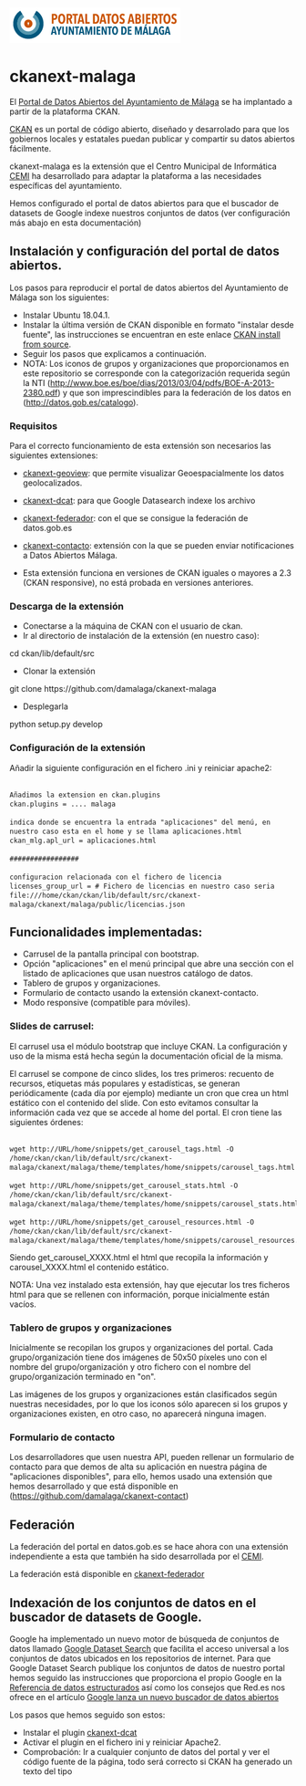 
![Logo datos abiertos Málaga](https://github.com/damalaga/ckanext-malaga/blob/master/ckanext/malaga/public/images/logoportaldatosabiertos.png)

ckanext-malaga
==============

El [Portal de Datos Abiertos del Ayuntamiento de Málaga](http://datosabiertos.malaga.eu) se ha implantado a partir de la plataforma CKAN.

[CKAN](http://ckan.org) es un portal de código abierto, diseñado y desarrolado para que los gobiernos locales y estatales puedan publicar y compartir su datos abiertos fácilmente. 

ckanext-malaga es la extensión que el Centro Municipal de Informática [CEMI](http://cemi.malaga.eu) ha desarrollado para adaptar la plataforma a las necesidades específicas del ayuntamiento.

Hemos configurado el portal de datos abiertos para que el buscador de datasets de Google indexe nuestros conjuntos de datos (ver configuración más abajo en esta documentación)


## Instalación y configuración del portal de datos abiertos.
Los pasos para reproducir el portal de datos abiertos del Ayuntamiento de Málaga son los siguientes:
* Instalar Ubuntu 18.04.1.
* Instalar la última versión de CKAN disponible en formato "instalar desde fuente", las instrucciones se encuentran en este enlace [CKAN install from source](http://docs.ckan.org/en/latest/maintaining/installing/install-from-source.html).
* Seguir los pasos que explicamos a continuación.
* NOTA: Los iconos de grupos y organizaciones que proporcionamos en este repositorio se corresponde con la categorización requerida según la NTI (http://www.boe.es/boe/dias/2013/03/04/pdfs/BOE-A-2013-2380.pdf) y que son imprescindibles para la federación de los datos en (http://datos.gob.es/catalogo).

### Requisitos
Para el correcto funcionamiento de esta extensión son necesarios las siguientes extensiones:

* [ckanext-geoview](https://github.com/ckan/ckanext-geoview): que permite visualizar Geoespacialmente los datos geolocalizados.
* [ckanext-dcat](https://github.com/ckan/ckanext-dcat): para que Google Datasearch indexe los archivo
* [ckanext-federador](https://github.com/damalaga/ckanext-federador): con el que se consigue la federación de datos.gob.es
* [ckanext-contacto](https://github.com/damalaga/ckanext-contacto): extensión con la que se pueden enviar notificaciones a Datos Abiertos Málaga.


* Esta extensión funciona en versiones de CKAN iguales o mayores a 2.3 (CKAN responsive), no está probada en versiones anteriores.


### Descarga de la extensión

* Conectarse a la máquina de CKAN con el usuario de ckan.
* Ir al directorio de instalación de la extensión (en nuestro caso):
<p>cd ckan/lib/default/src</p>

* Clonar la extensión
<p>git clone https://github.com/damalaga/ckanext-malaga</p>

* Desplegarla
<p>python setup.py develop</p>

### Configuración de la extensión
Añadir la siguiente configuración en el fichero .ini y reiniciar apache2:
<pre>
<code>
Añadimos la extension en ckan.plugins
ckan.plugins = .... malaga

indica donde se encuentra la entrada "aplicaciones" del menú, en nuestro caso esta en el home y se llama aplicaciones.html
ckan_mlg.apl_url = aplicaciones.html 

#################

configuracion relacionada con el fichero de licencia
licenses_group_url = # Fichero de licencias en nuestro caso seria file:///home/ckan/ckan/lib/default/src/ckanext-malaga/ckanext/malaga/public/licencias.json
</code></pre>
</code>
</pre>

## Funcionalidades implementadas:
* Carrusel de la pantalla principal con bootstrap.
* Opción "aplicaciones" en el menú principal que abre una sección con el listado de aplicaciones que usan nuestros catálogo de datos.
* Tablero de grupos y organizaciones.
* Formulario de contacto usando la extensión ckanext-contacto.
* Modo responsive (compatible para móviles).

### Slides de carrusel:

El carrusel usa el módulo bootstrap que incluye CKAN.
La configuración y uso de la misma está hecha según la documentación oficial de la misma.

El carrusel se compone de cinco slides, los tres primeros: recuento de recursos, etiquetas más populares y estadísticas, se generan periódicamente (cada día por ejemplo) mediante un cron que crea un html estático con el contenido del slide. Con esto evitamos consultar la información cada vez que se accede al home del portal.
El cron tiene las siguientes órdenes:
<pre>
<code>
wget http://URL/home/snippets/get_carousel_tags.html -O /home/ckan/ckan/lib/default/src/ckanext-malaga/ckanext/malaga/theme/templates/home/snippets/carousel_tags.html</code>
<code>
wget http://URL/home/snippets/get_carousel_stats.html -O /home/ckan/ckan/lib/default/src/ckanext-malaga/ckanext/malaga/theme/templates/home/snippets/carousel_stats.html</code>
<code>
wget http://URL/home/snippets/get_carousel_resources.html -O /home/ckan/ckan/lib/default/src/ckanext-malaga/ckanext/malaga/theme/templates/home/snippets/carousel_resources.html</code>
</pre>

Siendo get_carousel_XXXX.html el html que recopila la información y carousel_XXXX.html el contenido estático.

NOTA: Una vez instalado esta extensión, hay que ejecutar los tres ficheros html para que se rellenen con información, porque inicialmente están vacíos.

### Tablero de grupos y organizaciones

Inicialmente se recopilan los grupos y organizaciones del portal. Cada grupo/organización tiene dos imágenes de 50x50 píxeles uno con el nombre del grupo/organización y otro fichero con el nombre del grupo/organización terminado en "on".

Las imágenes de los grupos y organizaciones están clasificados según nuestras necesidades, por lo que los iconos sólo aparecen si los grupos y organizaciones existen, en otro caso, no aparecerá ninguna imagen.

### Formulario de contacto
Los desarrolladores que usen nuestra API, pueden rellenar un formulario de contacto para que demos de alta su aplicación en nuestra página de "aplicaciones disponibles", para ello, hemos usado una extensión que hemos desarrollado y que está disponible en (https://github.com/damalaga/ckanext-contact)

## Federación

La federación del portal en datos.gob.es se hace ahora con una extensión independiente a esta que también ha sido desarrollada por el [CEMI](http://cemi.malaga.eu).

La federación está disponible en [ckanext-federador](https://github.com/damalaga/ckanext-federador)

## Indexación de los conjuntos de datos en el buscador de datasets de Google.

Google ha implementado un nuevo motor de búsqueda de conjuntos de datos llamado [Google Dataset Search](https://toolbox.google.com/datasetsearch) que facilita el acceso universal a los conjuntos de datos ubicados en los repositorios de internet.
Para que Google Dataset Search publique los conjuntos de datos de nuestro portal hemos seguido las instrucciones que proporciona el propio Google en la [Referencia de datos estructurados](https://developers.google.com/search/docs/data-types/dataset) 
así como los consejos que Red.es nos ofrece en el artículo [Google lanza un nuevo buscador de datos abiertos](http://datos.gob.es/es/noticia/google-lanza-un-nuevo-buscador-de-datos-abiertos)

Los pasos que hemos seguido son estos:
* Instalar el plugin [ckanext-dcat](https://github.com/ckan/ckanext-dcat)
* Activar el plugin en el fichero ini y reiniciar Apache2.
* Comprobación: Ir a cualquier conjunto de datos del portal y ver el código fuente de la página, todo será correcto si CKAN ha generado un texto del tipo

<pre>
<code>
  <script type="application/ld+json">
    {
    "@context": {
        "rdf": "http://www.w3.org/1999/02/22-rdf-syntax-ns#",
        "rdfs": "http://www.w3.org/2000/01/rdf-schema#",
        "schema": "http://schema.org/",
        "xsd": "http://www.w3.org/2001/XMLSchema#"
</code>        
</pre>

* Podremos buscar nuestro conjunto de datos en el buscador [Google Dataset Search](https://toolbox.google.com/datasetsearch) y el resultado será el conjunto de datos referenciando a nuestro portal de datos abiertos.

NOTA Importante: La indexación no es inmediata, por lo que hay que esperar unos días para que Google Dataset indexe nuestras páginas y aparezcan en el buscador.

## Licencia:

El código de esta aplicación puede ser reutilizado, modificado y adaptado a las necesidades de los distintos portales de forma libre. Si utilizas nuestro código o parte de él, por favor, incluye nuestro logo en el cabecero o pie de página a modo de reconocimiento a Datos abiertos Málaga. Gracias! 


![Logo datos abiertos Málaga](https://github.com/damalaga/ckanext-malaga/blob/master/ckanext/malaga/public/images/logoportaldatosabiertos.png)


